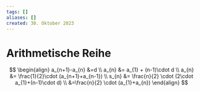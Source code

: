 ```yaml
---
tags: []
aliases: []
created: 30. Oktober 2023
---
```


# Arithmetische Reihe

$$
\begin{align}
a_{n+1}-a_{n} &=d \\
a_{n} &= a_{1} + (n-1)\cdot d \\
a_{n} &= \frac{1}{2}\cdot (a_{n+1}+a_{n-1}) \\
s_{n} &= \frac{n}{2} \cdot (2\cdot a_{1}+(n-1)\cdot d) \\
&=\frac{n}{2} \cdot (a_{1}+a_{n})
\end{align}
$$